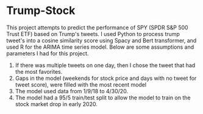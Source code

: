 # Trump-Stock
This project attempts to predict the performance of SPY (SPDR S&P 500 Trust ETF) based on Trump's tweets.  I used Python to process trump tweet's into a cosine similarity score using Spacy and Bert transformer, and used R for the ARIMA time series model.   Below are some assumptions and parameters I had for this project.
1. If there was multiple tweets on one day, then I chose the tweet that had the most favorites.
2. Gaps in the model (weekends for stock price and days with no tweet for tweet score), were filled with the most recent model
3. The model used data from 1/9/18 to 4/30/20.
4. The model had a 95/5 train/test split to allow the model to train on the stock market drop in early 2020.
